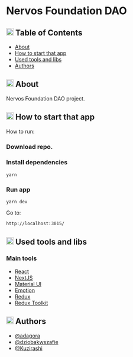 # Nervos Foundation DAO

## <img width="20px" height="20px" src="https://i.imgur.com/JSD4BhW.png" alt="Content"> Table of Contents

- [About](#about)
- [How to start that app](#start)
- [Used tools and libs](#tools)
- [Authors](#authors)

## <img width="20px" height="20px" src="https://i.imgur.com/hx2bbEi.png" alt="About"> About <a name = "about"></a>

Nervos Foundation DAO project.

## <img width="20px" height="20px" src="https://i.imgur.com/Mw1Qnmu.png" alt="Start"> How to start that app <a name = "start"></a>

How to run:

### Download repo.

### Install dependencies

```
yarn
```

### Run app

```
yarn dev
```

Go to:

```
http://localhost:3015/
```

## <img width="20px" height="20px" src="https://i.imgur.com/v3vWn54.png" alt="Tools"> Used tools and libs <a name = "tools"></a>

### Main tools

- [React](https://reactjs.org/)
- [NextJS](https://nextjs.org/)
- [Material UI](https://mui.com/)
- [Emotion](https://emotion.sh/)
- [Redux](https://redux.js.org/)
- [Redux Toolkit](https://redux-toolkit.js.org/)

## <img width="20px" height="20px" src="https://i.imgur.com/VzjoqgO.png" alt="Authors"> Authors <a name = "authors"></a>

- [@adagora](https://github.com/adagora)
- [@dziobakwszafie](https://github.com/dziobakwszafie)
- [@Kuzirashi](https://github.com/Kuzirashi)
